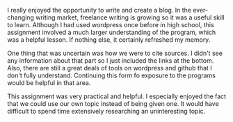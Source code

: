 I really enjoyed the opportunity to write and create a blog. In the ever-changing writing market, freelance writing is growing so it was a useful skill to learn. Although I had used wordpress once before in high school, this assignment involved a much larger understanding of the program, which was a helpful lesson. If nothing else, it certainly refreshed my memory. 

One thing that was uncertain was how we were to cite sources. I didn't see any information about that part so I just included the links at the bottom. Also, there are still a great deals of tools on wordpress and github that I don't fully understand. Continuing this form fo exposure to the programs would be helpful in that area. 

This assignment was very practical and helpful. I especially enjoyed the fact that we could use our own topic instead of being given one. It would have difficult to spend time extensively researching an uninteresting topic.
